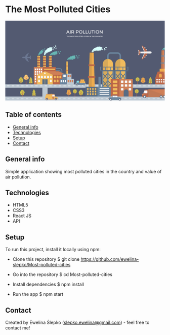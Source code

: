 # The Most Polluted Cities
![screenshot](public/images/screenshot.png)

## Table of contents
* [General info](#general-info)
* [Technologies](#technologies)
* [Setup](#setup)
* [Contact](#contact)

## General info
Simple application showing most polluted cities in the country and value of air pollution.

## Technologies
* HTML5
* CSS3
* React JS
* API

## Setup
To run this project, install it locally using npm:

* Clone this repository
$ git clone https://github.com/ewelina-slepko/Most-polluted-cities

* Go into the repository
$ cd Most-polluted-cities

* Install dependencies
$ npm install

* Run the app
$ npm start

## Contact
Created by Ewelina Ślepko (slepko.ewelina@gmail.com) - feel free to contact me!

